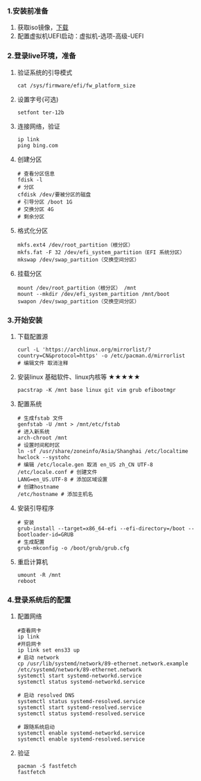 ### 1.安装前准备
1. 获取iso镜像，[下载](https://archlinux.org/download/)
2. 配置虚拟机UEFI启动：虚拟机-选项-高级-UEFI

### 2.登录live环境，准备
1. 验证系统的引导模式
   
   ```shell
   cat /sys/firmware/efi/fw_platform_size
   ```

2. 设置字号(可选)
   
   ```shell
   setfont ter-12b
   ```

3. 连接网络，验证
   
   ```shell
   ip link
   ping bing.com
   ```

4. 创建分区
   
   ```shell
   # 查看分区信息
   fdisk -l
   # 分区 
   cfdisk /dev/要被分区的磁盘
   # 引导分区 /boot 1G
   # 交换分区 4G
   # 剩余分区
   ```

5. 格式化分区
   
   ```shell
   mkfs.ext4 /dev/root_partition（根分区）
   mkfs.fat -F 32 /dev/efi_system_partition（EFI 系统分区）
   mkswap /dev/swap_partition（交换空间分区）
   ```

6. 挂载分区
   
   ```shell
   mount /dev/root_partition（根分区） /mnt
   mount --mkdir /dev/efi_system_partition /mnt/boot
   swapon /dev/swap_partition（交换空间分区）
   ```
### 3.开始安装
1. 下载配置源
   
   ```shell
   curl -L 'https://archlinux.org/mirrorlist/?country=CN&protocol=https' -o /etc/pacman.d/mirrorlist
   # 编辑文件 取消注释
   ```

2. 安装linux 基础软件、linux内核等 ★★★★★
   
   ```shell
   pacstrap -K /mnt base linux git vim grub efibootmgr
   ```

3. 配置系统
    
    ```shell
    # 生成fstab 文件
    genfstab -U /mnt > /mnt/etc/fstab
    # 进入新系统
    arch-chroot /mnt
    # 设置时间和时区
    ln -sf /usr/share/zoneinfo/Asia/Shanghai /etc/localtime
    hwclock --systohc
    # 编辑 /etc/locale.gen 取消 en_US zh_CN UTF-8
    /etc/locale.conf # 创建文件
    LANG=en_US.UTF-8 # 添加区域设置
    # 创建hostname
    /etc/hostname # 添加主机名
    ```

4. 安装引导程序
    
    ```shell
    # 安装
    grub-install --target=x86_64-efi --efi-directory=/boot --bootloader-id=GRUB
    # 生成配置
    grub-mkconfig -o /boot/grub/grub.cfg
    ```

5. 重启计算机
    
    ```shell
    umount -R /mnt
    reboot
    ```
    
### 4.登录系统后的配置
1. 配置网络
    
    ```shell
    #查看网卡
    ip link 
    #开启网卡
    ip link set ens33 up
    # 启动 network
    cp /usr/lib/systemd/network/89-ethernet.network.example /etc/systemd/network/89-ethernet.network
    systemctl start systemd-networkd.service
    systemctl status systemd-networkd.service
 
    # 启动 resolved DNS
    systemctl status systemd-resolved.service
    systemctl start systemd-resolved.service
    systemctl status systemd-resolved.service

    # 跟随系统启动
    systemctl enable systemd-networkd.service
    systemctl enable systemd-resolved.service
    ```
2. 验证
    
    ```shell
    pacman -S fastfetch
    fastfetch
    ```
